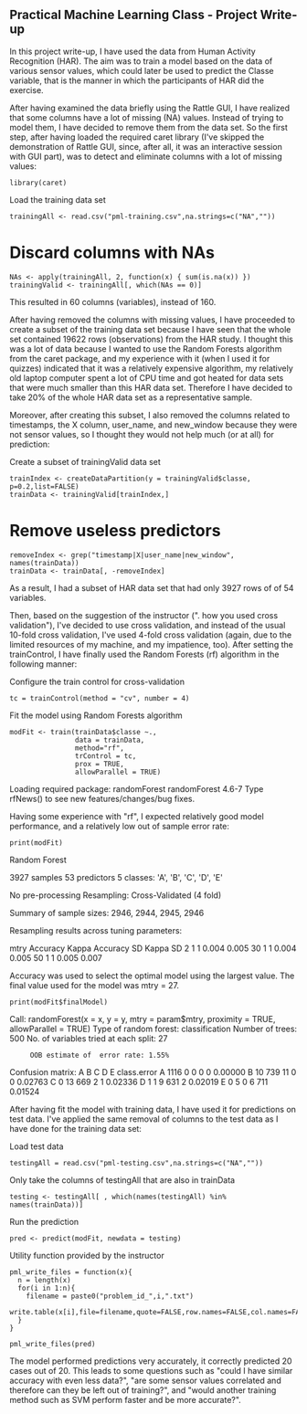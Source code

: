 ## Practical Machine Learning Class - Project Write-up

 In this project write-up, I have used the data from Human Activity Recognition (HAR). 
 The aim was to train a model based on the data of various sensor values, which could later be used to 
 predict the Classe variable, that is the manner in which the participants of HAR did the exercise.
 
 After having examined the data briefly using the Rattle GUI, I have realized that some columns have a lot of missing (NA) values.
 Instead of trying to model them, I have decided to remove them from the data set. So the first step, 
 after having loaded the required caret library (I've skipped the demonstration of Rattle GUI, since, after all, 
 it was an interactive session with GUI part), was to detect and eliminate columns with a lot of missing values:

```{r}
library(caret)
```
 Load the training data set
 
```{r}
trainingAll <- read.csv("pml-training.csv",na.strings=c("NA",""))
```

# Discard columns with NAs

```{r}
NAs <- apply(trainingAll, 2, function(x) { sum(is.na(x)) })
trainingValid <- trainingAll[, which(NAs == 0)]
```

This resulted in 60 columns (variables), instead of 160.
 
After having removed the columns with missing values, I have proceeded to create a subset of the training data set because I 
have seen that the whole set contained 19622 rows (observations) from the HAR study. I thought this was a lot of data because I 
wanted to use the Random Forests algorithm from the caret package, and my experience with it (when I used it for quizzes) indicated 
that it was a relatively expensive algorithm, my relatively old laptop computer spent a lot of CPU time and got heated for 
data sets that were much smaller than this HAR data set. Therefore I have decided to take 20% of the whole HAR data set as a 
representative sample.

Moreover, after creating this subset, I also removed the columns related to timestamps, the X column, user_name, 
and new_window because they were not sensor values, so I thought they would not help much (or at all) for prediction:

Create a subset of trainingValid data set

```{r}
trainIndex <- createDataPartition(y = trainingValid$classe, p=0.2,list=FALSE)
trainData <- trainingValid[trainIndex,]
```

# Remove useless predictors

```{r}
removeIndex <- grep("timestamp|X|user_name|new_window", names(trainData))
trainData <- trainData[, -removeIndex]
```

As a result, I had a subset of HAR data set that had only 3927 rows of of 54 variables.
 
Then, based on the suggestion of the instructor (". how you used cross validation"), 
I've decided to use cross validation, and instead of the usual 10-fold cross validation, I've used 4-fold cross validation 
(again, due to the limited resources of my machine, and my impatience, too). After setting the trainControl, 
I have finally used the Random Forests (rf) algorithm in the following manner:

Configure the train control for cross-validation

```{r}
tc = trainControl(method = "cv", number = 4)
```
Fit the model using Random Forests algorithm

```{r}
modFit <- train(trainData$classe ~.,
                data = trainData,
                method="rf",
                trControl = tc,
                prox = TRUE,
                allowParallel = TRUE)
```
Loading required package: randomForest
randomForest 4.6-7
Type rfNews() to see new features/changes/bug fixes.

Having some experience with "rf", I expected relatively good model performance, and a relatively low out of sample error rate:

```{r}
print(modFit)
```

Random Forest

3927 samples
 53 predictors
  5 classes: 'A', 'B', 'C', 'D', 'E'

No pre-processing
Resampling: Cross-Validated (4 fold)

Summary of sample sizes: 2946, 2944, 2945, 2946

Resampling results across tuning parameters:

 mtry  Accuracy  Kappa  Accuracy SD  Kappa SD
   2     1         1      0.004        0.005
   30    1         1      0.004        0.005
   50    1         1      0.005        0.007

 Accuracy was used to select the optimal model using  the largest value.
 The final value used for the model was mtry = 27.

```{r}
print(modFit$finalModel)
```
Call:
  randomForest(x = x, y = y, mtry = param$mtry, proximity = TRUE,      allowParallel = TRUE)
                Type of random forest: classification
                      Number of trees: 500
 No. of variables tried at each split: 27

         OOB estimate of  error rate: 1.55%
 Confusion matrix:
      A   B   C   D   E class.error
 A 1116   0   0   0   0     0.00000
 B   10 739  11   0   0     0.02763
 C    0  13 669   2   1     0.02336
 D    1   1   9 631   2     0.02019
 E    0   5   0   6 711     0.01524

After having fit the model with training data, I have used it for predictions on test data. 
I've applied the same removal of columns to the test data as I have done for the training data set:

Load test data
```{r}
testingAll = read.csv("pml-testing.csv",na.strings=c("NA",""))
```
Only take the columns of testingAll that are also in trainData
```{r}
testing <- testingAll[ , which(names(testingAll) %in% names(trainData))]
```
Run the prediction
```{r}
pred <- predict(modFit, newdata = testing)
```
Utility function provided by the instructor
```{r}
pml_write_files = function(x){
  n = length(x)
  for(i in 1:n){
    filename = paste0("problem_id_",i,".txt")
    write.table(x[i],file=filename,quote=FALSE,row.names=FALSE,col.names=FALSE)
  }
}

pml_write_files(pred)
```
The model performed predictions very accurately, it correctly predicted 20 cases out of 20. 
This leads to some questions such as "could I have similar accuracy with even less data?", 
"are some sensor values correlated and therefore can they be left out of training?", 
and "would another training method such as SVM perform faster and be more accurate?".
